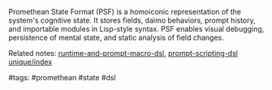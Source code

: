 Promethean State Format (PSF) is a homoiconic representation of the system's cognitive state. It stores fields, daimo behaviors, prompt history, and importable modules in Lisp-style syntax. PSF enables visual debugging, persistence of mental state, and static analysis of field changes.

Related notes: [runtime-and-prompt-macro-dsl](runtime-and-prompt-macro-dsl.md), [prompt-scripting-dsl](prompt-scripting-dsl.md) [unique/index](../../unique/index.md)

#tags: #promethean #state #dsl
